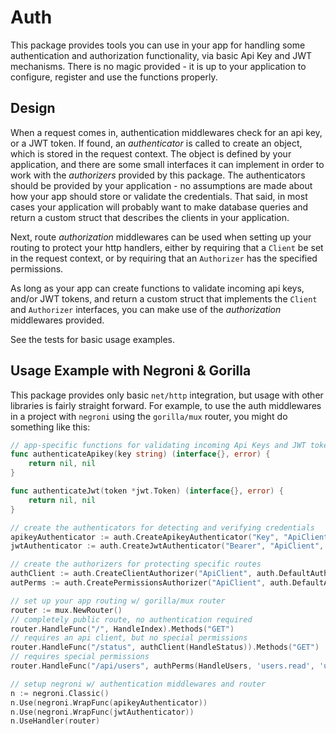 # Auth #

This package provides tools you can use in your app for handling some authentication and authorization functionality, via basic Api Key and JWT mechanisms.  There is no magic provided - it is up to your application to configure, register and use the functions properly.

## Design ##

When a request comes in, authentication middlewares check for an api key, or a JWT token.  If found, an *authenticator* is called to create an object, which is stored in the request context.  The object is defined by your application, and there are some small interfaces it can implement in order to work with the *authorizers* provided by this package.  The authenticators should be provided by your application - no assumptions are made about how your app should store or validate the credentials.  That said, in most cases your application will probably want to make database queries and return a custom struct that describes the clients in your application.

Next, route *authorization* middlewares can be used when setting up your routing to protect your http handlers, either by requiring that a `Client` be set in the request context, or by requiring that an `Authorizer` has the specified permissions.

As long as your app can create functions to validate incoming api keys, and/or JWT tokens, and return a custom struct that implements the `Client` and `Authorizer` interfaces, you can make use of the *authorization* middlewares provided.

See the tests for basic usage examples.

## Usage Example with Negroni & Gorilla ##

This package provides only basic `net/http` integration, but usage with other libraries is fairly straight forward. For example, to use the auth middlewares in a project with `negroni` using the `gorilla/mux` router, you might do something like this:

```go
// app-specific functions for validating incoming Api Keys and JWT tokens
func authenticateApikey(key string) (interface{}, error) {
	return nil, nil
}

func authenticateJwt(token *jwt.Token) (interface{}, error) {
	return nil, nil
}

// create the authenticators for detecting and verifying credentials
apikeyAuthenticator := auth.CreateApikeyAuthenticator("Key", "ApiClient", auth.DefaultAuthFailedResponder, authenticateApikey)
jwtAuthenticator := auth.CreateJwtAuthenticator("Bearer", "ApiClient", auth.DefaultAuthFailedResponder, authenticateJwt)

// create the authorizers for protecting specific routes
authClient := auth.CreateClientAuthorizer("ApiClient", auth.DefaultAuthFailedResponder)
autPerms := auth.CreatePermissionsAuthorizer("ApiClient", auth.DefaultAuthFailedResponder)

// set up your app routing w/ gorilla/mux router
router := mux.NewRouter()
// completely public route, no authentication required
router.HandleFunc("/", HandleIndex).Methods("GET")
// requires an api client, but no special permissions
router.HandleFunc("/status", authClient(HandleStatus)).Methods("GET")
// requires special permissions
router.HandleFunc("/api/users", authPerms(HandleUsers, 'users.read', 'users.write')).Methods("GET", "POST")

// setup negroni w/ authentication middlewares and router
n := negroni.Classic()
n.Use(negroni.WrapFunc(apikeyAuthenticator))
n.Use(negroni.WrapFunc(jwtAuthenticator))
n.UseHandler(router)
```

